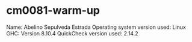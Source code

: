 # cm0081-warm-up
Name: Abelino Sepulveda Estrada
Operating system version used: Linux
GHC: Version 8.10.4
QuickCheck version used: 2.14.2

